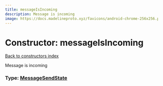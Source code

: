 ```yaml
---
title: messageIsIncoming
description: Message is incoming
image: https://docs.madelineproto.xyz/favicons/android-chrome-256x256.png
---
```

# Constructor: messageIsIncoming  
[Back to constructors index](index.md)



Message is incoming




### Type: [MessageSendState](../types/MessageSendState.md)


